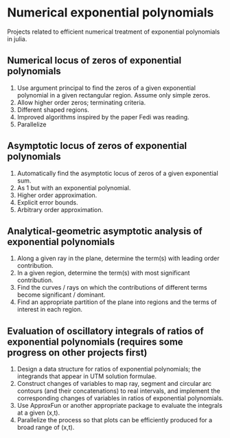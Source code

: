 # Numerical exponential polynomials

Projects related to efficient numerical treatment of exponential polynomials in julia.

## Numerical locus of zeros of exponential polynomials

1. Use argument principal to find the zeros of a given exponential polynomial in a given rectangular region. Assume only simple zeros.
2. Allow higher order zeros; terminating criteria.
3. Different shaped regions.
4. Improved algorithms inspired by the paper Fedi was reading.
5. Parallelize

## Asymptotic locus of zeros of exponential polynomials

1. Automatically find the asymptotic locus of zeros of a given exponential sum.
2. As 1 but with an exponential polynomial.
3. Higher order approximation.
4. Explicit error bounds.
5. Arbitrary order approximation.

## Analytical-geometric asymptotic analysis of exponential polynomials

1. Along a given ray in the plane, determine the term(s) with leading order contribution.
2. In a given region, determine the term(s) with most significant contribution.
3. Find the curves / rays on which the contributions of different terms become significant / dominant.
4. Find an appropriate partition of the plane into regions and the terms of interest in each region.

## Evaluation of oscillatory integrals of ratios of exponential polynomials (requires some progress on other projects first)

1. Design a data structure for ratios of exponential polynomials; the integrands that appear in UTM solution formulae.
2. Construct changes of variables to map ray, segment and circular arc contours (and their concatenations) to real intervals, and implement the corresponding changes of variables in ratios of exponential polynomials.
3. Use ApproxFun or another appropriate package to evaluate the integrals at a given (x,t).
4. Parallelize the process so that plots can be efficiently produced for a broad range of (x,t).
